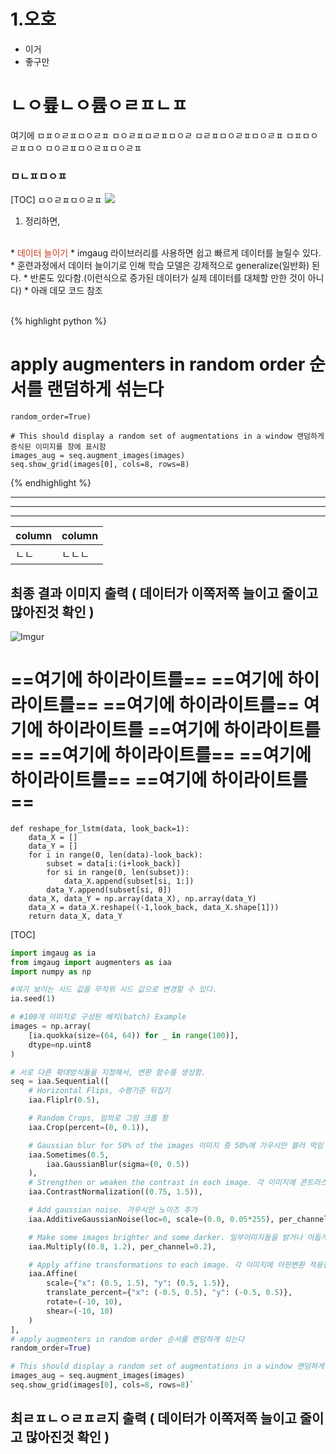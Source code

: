 # 1.오호
* 이거
 * 좋구만
# ㄴㅇ륲ㄴㅇ륨ㅇㄹㅍㄴㅍ
<span > 여기에 </span>ㅁㅍㅇㄹㅍㅁㅇㄹㅍ
ㅁㅇㄹㅍㅁㄹㅍㅁㅇㄹ
ㅁㄹㅍㅁㅇㄹㅍㅁㅇㄹㅍ
ㅁㅍㅁㅇㄹㅍㅁㅇ
ㅁㅇㄹㅍㅁㅇㄹㅍㅁㅇㄹㅍ
### ㅁㄴㅍㅁㅇㅍ
[TOC]
ㅁㅇㄹㅍㅁㅇㄹㅍ
![](http://)
1. 정리하면, 
<br>
* <span style="color:#C83821;">데이터 늘이기</span>
  * imgaug 라이브러리를 사용하면 쉽고 빠르게 데이터를 늘릴수 있다.
  * 훈련과정에서 데이터 늘이기로 인해 학습 모델은 강제적으로 generalize(일반화) 된다.
  * 반론도 있다함.(이런식으로 증가된 데이터가 실제 데이터를 대체할 만한 것이 아니다)
  * 아래 데모 코드 참조
<br><br>

{% highlight python %}

   # apply augmenters in random order 순서를 랜덤하게 섞는다
    random_order=True) 

    # This should display a random set of augmentations in a window 랜덤하게 증식된 이미지를 창에 표시함
    images_aug = seq.augment_images(images)
    seq.show_grid(images[0], cols=8, rows=8)

{% endhighlight %}

_ _ _

- - -

* * *
| column | column |
|--------|--------|
|     ㄴㄴ   |    ㄴㄴㄴ    |


## 최종 결과 이미지 출력 ( 데이터가 이쪽저쪽 늘이고 줄이고 많아진것 확인 )<br>
![Imgur](https://i.imgur.com/Aa2edca.png)

==여기에 하이라이트를==
==여기에 하이라이트를==
==여기에 하이라이트를==
여기에 하이라이트를
==여기에 하이라이트를==
==여기에 하이라이트를==
==여기에 하이라이트를==
==여기에 하이라이트를==
====
	def reshape_for_lstm(data, look_back=1):
		data_X = []
		data_Y = []
		for i in range(0, len(data)-look_back):
			subset = data[i:(i+look_back)]
			for si in range(0, len(subset)):
				data_X.append(subset[si, 1:])
			data_Y.append(subset[si, 0])
		data_X, data_Y = np.array(data_X), np.array(data_Y)
		data_X = data_X.reshape((-1,look_back, data_X.shape[1]))
		return data_X, data_Y

[TOC]



```python
import imgaug as ia
from imgaug import augmenters as iaa
import numpy as np

#여기 보이는 시드 값을 무작위 시드 값으로 변경할 수 있다.
ia.seed(1)

# #100개 이미지로 구성된 배치(batch) Example 
images = np.array(
    [ia.quokka(size=(64, 64)) for _ in range(100)],
    dtype=np.uint8
)

# 서로 다른 확대방식들을 지정해서, 변환 함수를 생성함.
seq = iaa.Sequential([
    # Horizontal Flips, 수평기준 뒤집기
    iaa.Fliplr(0.5), 

    # Random Crops, 임의로 그림 크롭 함
    iaa.Crop(percent=(0, 0.1)), 

    # Gaussian blur for 50% of the images 이미지 중 50%에 가우시안 블러 먹임
    iaa.Sometimes(0.5,
        iaa.GaussianBlur(sigma=(0, 0.5))
    ),
    # Strengthen or weaken the contrast in each image. 각 이미지에 콘트라스트(대비) 강하게 또는 약하게 한다
    iaa.ContrastNormalization((0.75, 1.5)),

    # Add gaussian noise. 가우시안 노이즈 추가
    iaa.AdditiveGaussianNoise(loc=0, scale=(0.0, 0.05*255), per_channel=0.5),

    # Make some images brighter and some darker. 일부이미지들을 밝거나 어둡게 한다
    iaa.Multiply((0.8, 1.2), per_channel=0.2),

    # Apply affine transformations to each image. 각 이미지에 아핀변환 적용함 (스케일,좌우상하위치이동,각도,줄이기늘이기)
    iaa.Affine(
        scale={"x": (0.5, 1.5), "y": (0.5, 1.5)},
        translate_percent={"x": (-0.5, 0.5), "y": (-0.5, 0.5)},
        rotate=(-10, 10),
        shear=(-10, 10)
    )
], 
# apply augmenters in random order 순서를 랜덤하게 섞는다
random_order=True) 

# This should display a random set of augmentations in a window 랜덤하게 증식된 이미지를 창에 표시함
images_aug = seq.augment_images(images)
seq.show_grid(images[0], cols=8, rows=8)`
```

## 최ㄹㅍㄴㅇㄹㅍㄹ지 출력 ( 데이터가 이쪽저쪽 늘이고 줄이고 많아진것 확인 )<br>
